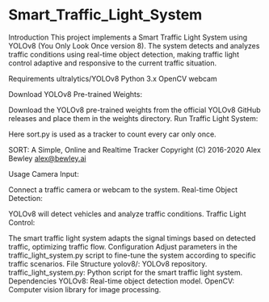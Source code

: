 # Smart_Traffic_Light_System

Introduction
This project implements a Smart Traffic Light System using YOLOv8 (You Only Look Once version 8). The system detects and analyzes traffic conditions using real-time object detection, making traffic light control adaptive and responsive to the current traffic situation.

Requirements
ultralytics/YOLOv8
Python 3.x
OpenCV
webcam

Download YOLOv8 Pre-trained Weights:

Download the YOLOv8 pre-trained weights from the official YOLOv8 GitHub releases and place them in the weights directory.
Run Traffic Light System:

Here sort.py is used as a tracker to count every car only once. 

SORT: A Simple, Online and Realtime Tracker
    Copyright (C) 2016-2020 Alex Bewley alex@bewley.ai


Usage
Camera Input:

Connect a traffic camera or webcam to the system.
Real-time Object Detection:

YOLOv8 will detect vehicles and analyze traffic conditions.
Traffic Light Control:

The smart traffic light system adapts the signal timings based on detected traffic, optimizing traffic flow.
Configuration
Adjust parameters in the traffic_light_system.py script to fine-tune the system according to specific traffic scenarios.
File Structure
yolov8/: YOLOv8 repository.
traffic_light_system.py: Python script for the smart traffic light system.
Dependencies
YOLOv8: Real-time object detection model.
OpenCV: Computer vision library for image processing.
